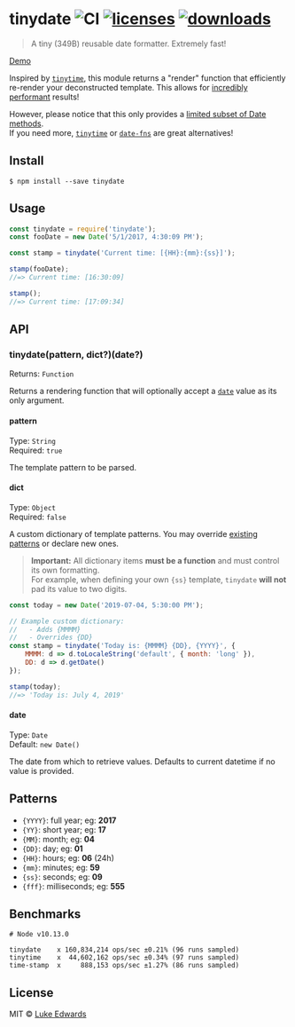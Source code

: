 # tinydate ![CI](https://github.com/lukeed/tinydate/workflows/CI/badge.svg) [![licenses](https://licenses.dev/b/npm/tinydate)](https://licenses.dev/npm/tinydate) [![downloads](https://badgen.now.sh/npm/dm/tinydate)](https://npmjs.org/package/tinydate)

> A tiny (349B) reusable date formatter. Extremely fast!

[Demo](https://jsfiddle.net/lukeed/aoy0xeze/)

Inspired by [`tinytime`][tinytime], this module returns a "render" function that efficiently re-render your deconstructed template. This allows for [incredibly performant](#benchmarks) results!

However, please notice that this only provides a [limited subset of Date methods](#patterns).<br>
If you need more, [`tinytime`][tinytime] or [`date-fns`](https://github.com/date-fns/date-fns) are great alternatives!

## Install

```
$ npm install --save tinydate
```


## Usage

```js
const tinydate = require('tinydate');
const fooDate = new Date('5/1/2017, 4:30:09 PM');

const stamp = tinydate('Current time: [{HH}:{mm}:{ss}]');

stamp(fooDate);
//=> Current time: [16:30:09]

stamp();
//=> Current time: [17:09:34]
```


## API

### tinydate(pattern, dict?)(date?)
Returns: `Function`

Returns a rendering function that will optionally accept a [`date`](#date) value as its only argument.

#### pattern
Type: `String`<br>
Required: `true`

The template pattern to be parsed.

#### dict
Type: `Object`<br>
Required: `false`

A custom dictionary of template patterns. You may override [existing patterns](#patterns) or declare new ones.

> **Important:** All dictionary items **must be a function** and must control its own formatting.<br>For example, when defining your own `{ss}` template, `tinydate` **will not** pad its value to two digits.

```js
const today = new Date('2019-07-04, 5:30:00 PM');

// Example custom dictionary:
//   - Adds {MMMM}
//   - Overrides {DD}
const stamp = tinydate('Today is: {MMMM} {DD}, {YYYY}', {
	MMMM: d => d.toLocaleString('default', { month: 'long' }),
	DD: d => d.getDate()
});

stamp(today);
//=> 'Today is: July 4, 2019'
```

#### date
Type: `Date`<br>
Default: `new Date()`

The date from which to retrieve values. Defaults to current datetime if no value is provided.


## Patterns

- `{YYYY}`: full year; eg: **2017**
- `{YY}`: short year; eg: **17**
- `{MM}`: month; eg: **04**
- `{DD}`: day; eg: **01**
- `{HH}`: hours; eg: **06** (24h)
- `{mm}`: minutes; eg: **59**
- `{ss}`: seconds; eg: **09**
- `{fff}`: milliseconds; eg: **555**


## Benchmarks

```
# Node v10.13.0

tinydate    x 160,834,214 ops/sec ±0.21% (96 runs sampled)
tinytime    x  44,602,162 ops/sec ±0.34% (97 runs sampled)
time-stamp  x     888,153 ops/sec ±1.27% (86 runs sampled)
```

## License

MIT © [Luke Edwards](https://lukeed.com)

[tinytime]: https://github.com/aweary/tinytime
